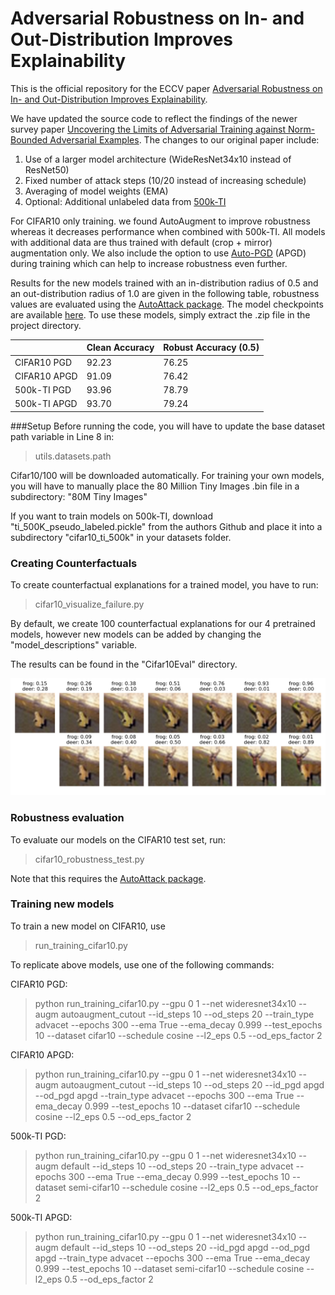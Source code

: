 # Adversarial Robustness on In- and Out-Distribution Improves Explainability

This is the official repository for the ECCV paper [Adversarial Robustness on In- and Out-Distribution Improves Explainability](https://arxiv.org/abs/2003.09461).

We have updated the source code to reflect the findings of the newer survey paper [Uncovering the Limits of Adversarial Training against Norm-Bounded Adversarial Examples](https://arxiv.org/abs/2010.03593).
The changes to our original paper include:
1. Use of a larger model architecture (WideResNet34x10 instead of ResNet50)
2. Fixed number of attack steps (10/20 instead of increasing schedule)
4. Averaging of model weights (EMA)
3. Optional: Additional unlabeled data from [500k-TI](https://arxiv.org/abs/1905.13736)

For CIFAR10 only training. we found AutoAugment to improve
robustness whereas it decreases performance when combined with 500k-TI. All models with additional data
are thus trained with default (crop + mirror) augmentation only.
We also include the option to use [Auto-PGD](https://arxiv.org/abs/2003.01690) (APGD) during training which can help to increase robustness even further.

Results for the new models trained with an in-distribution radius of 0.5 and an out-distribution radius of 1.0 are given in the following table, robustness values are evaluated using the [AutoAttack package](https://github.com/fra31/auto-attack).
The model checkpoints are available [here](https://drive.google.com/file/d/1qxHvb3DoVEtbFy0r1Lz6dp0qUa-_NrtI/view?usp=sharing).
To use these models, simply extract the .zip file in the project directory.

|       | Clean Accuracy | Robust Accuracy (0.5) |
|--------------|----------------|-----------------------|
| CIFAR10 PGD  | 92.23          | 76.25                 |
| CIFAR10 APGD | 91.09          | 76.42                 |
| 500k-TI PGD  | 93.96          | 78.79                 | 
| 500k-TI APGD | 93.70          | 79.24                 |

###Setup
Before running the code, you will have to update the base dataset path variable in Line 8 in:

> utils.datasets.path

Cifar10/100 will be downloaded automatically. For training your own models, you will have to manually place the 80 Million Tiny Images .bin file in a subdirectory:
"80M Tiny Images" 

If you want to train models on 500k-TI, download "ti_500K_pseudo_labeled.pickle" from the authors Github and place it into a subdirectory "cifar10_ti_500k"
in your datasets folder. 


### Creating Counterfactuals
To create counterfactual explanations for a trained model, you have to run:

> cifar10_visualize_failure.py

By default, we create 100 counterfactual explanations for our 4 pretrained models, however new models can be added by 
changing the "model_descriptions" variable. 

The results can be found in the "Cifar10Eval" directory.

![Counterfactual](counterfactual.png)

### Robustness evaluation
To evaluate our models on the CIFAR10 test set, run:

> cifar10_robustness_test.py

Note that this requires the [AutoAttack package](https://github.com/fra31/auto-attack).
### Training new models
To train a new model on CIFAR10, use 

> run_training_cifar10.py

To replicate above models, use one of the following commands:

CIFAR10 PGD:

> python run_training_cifar10.py --gpu 0 1 --net wideresnet34x10 --augm autoaugment_cutout --id_steps 10 --od_steps 20 --train_type advacet --epochs 300 --ema True --ema_decay 0.999 --test_epochs 10 --dataset cifar10 --schedule cosine --l2_eps 0.5  --od_eps_factor 2

CIFAR10 APGD:

> python run_training_cifar10.py --gpu 0 1 --net wideresnet34x10 --augm autoaugment_cutout --id_steps 10 --od_steps 20 --id_pgd apgd --od_pgd apgd --train_type advacet --epochs 300 --ema True --ema_decay 0.999 --test_epochs 10 --dataset cifar10 --schedule cosine --l2_eps 0.5  --od_eps_factor 2

500k-TI PGD:

> python run_training_cifar10.py --gpu 0 1 --net wideresnet34x10 --augm default --id_steps 10 --od_steps 20 --train_type advacet --epochs 300 --ema True --ema_decay 0.999 --test_epochs 10 --dataset semi-cifar10 --schedule cosine --l2_eps 0.5  --od_eps_factor 2

500k-TI APGD:

> python run_training_cifar10.py --gpu 0 1 --net wideresnet34x10 --augm default --id_steps 10 --od_steps 20 --id_pgd apgd --od_pgd apgd --train_type advacet --epochs 300 --ema True --ema_decay 0.999 --test_epochs 10 --dataset semi-cifar10 --schedule cosine --l2_eps 0.5  --od_eps_factor 2
